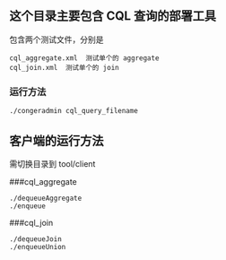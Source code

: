 ## 这个目录主要包含 CQL 查询的部署工具
包含两个测试文件，分别是 
```
cql_aggregate.xml  测试单个的 aggregate 
cql_join.xml  测试单个的 join 
```

### 运行方法 
```
./congeradmin cql_query_filename
```

## 客户端的运行方法
需切换目录到 tool/client

###cql_aggregate
```
./dequeueAggregate
./enqueue
```

###cql_join
```
./dequeueJoin
./enqueueUnion
```
